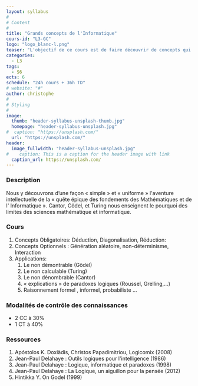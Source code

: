 ```yaml
---
layout: syllabus
#
# Content
#
title: "Grands concepts de l'Informatique"
cours-id: "L3-GC"
logo: "logo_blanc-l.png"
teaser: "L'objectif de ce cours est de faire découvrir de concepts qui dominent l'informatique au-delà de l'ordinateur."
categories:
  - L3
tags:
  - S6
ects: 6
schedule: "24h cours + 36h TD"
# website: "#"
author: christophe
#
# Styling
#
image:
  thumb: "header-syllabus-unsplash-thumb.jpg"
  homepage: "header-syllabus-unsplash.jpg"
#  caption: "https://unsplash.com/"
  url: "https://unsplash.com/"
header:
  image_fullwidth: "header-syllabus-unsplash.jpg"
#    caption: This is a caption for the header image with link
  caption_url: https://unsplash.com/
---
```


###  Description ###

Nous y découvrons d’une façon « simple » et « uniforme » l'aventure intellectuelle de la « quête épique des fondements des Mathématiques et de l' Informatique ». Cantor, Cödel, et  Turing nous enseignent le pourquoi des limites des sciences mathématique et informatique.

<!-- ###  Calendrier ###
S6 -->

###  Cours ###
1. Concepts Obligatoires: Déduction, Diagonalisation, Réduction:
2. Concepts Optionnels : Génération aléatoire, non-déterminisme, lnteraction
3. Applications:
    1. Le non démontrable (Gödel)
	2. Le non calculable (Turing)
	3. Le non dénombrable (Cantor)
	4. « explications » de paradoxes  logiques (Roussel, Grelling,…)
	5. Raisonnement formel , informel, probabiliste ...

###  Modalités de contrôle des connaissances ###

- 2 CC à 30%
- 1 CT à 40%

###  Ressources ###
1. Apóstolos K. Doxiàdis, Christos Papadimitriou, Logicomix (2008)
2. Jean-Paul Delahaye : Outils logiques pour l'intelligence  (1986)
3. Jean-Paul Delahaye : Logique, informatique et paradoxes (1998)
4. Jean-Paul Delahaye : La Logique, un aiguillon pour la pensée (2012)
5. Hintikka Y. On Godel (1999)
